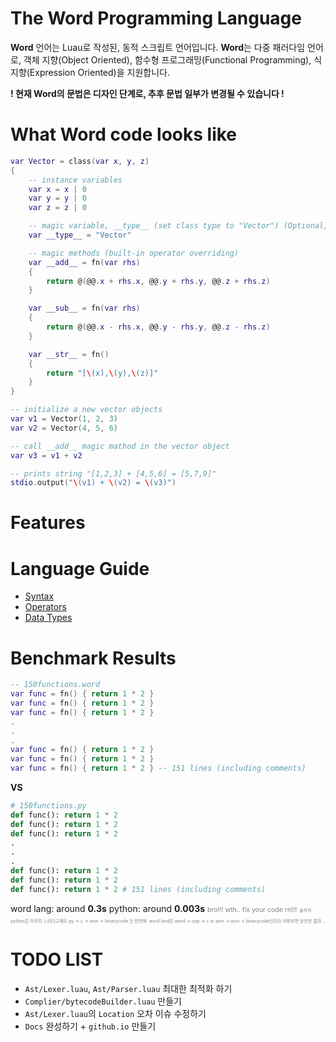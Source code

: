 # The Word Programming Language

**Word** 언어는 Luau로 작성된, 동적 스크립트 언어입니다.
**Word**는 다중 패러다임 언어로, 객체 지향(Object Oriented), 함수형 프로그래밍(Functional Programming), 식 지향(Expression Oriented)을 지원합니다.

**! 현재 Word의 문법은 디자인 단계로, 추후 문법 일부가 변경될 수 있습니다 !**

# What Word code looks like
```lua
var Vector = class(var x, y, z)
{
    -- instance variables
    var x = x | 0
    var y = y | 0
    var z = z | 0

    -- magic variable, __type__ (set class type to "Vector") (Optional, default class type is "class{UUID}")
    var __type__ = "Vector"

    -- magic methods (built-in operator overriding)
    var __add__ = fn(var rhs)
    {
        return @(@@.x + rhs.x, @@.y + rhs.y, @@.z + rhs.z)
    }

    var __sub__ = fn(var rhs)
    {
        return @(@@.x - rhs.x, @@.y - rhs.y, @@.z - rhs.z)
    }

    var __str__ = fn()
    {
        return "[\(x),\(y),\(z)]"
    }
}

-- initialize a new vector objects
var v1 = Vector(1, 2, 3)
var v2 = Vector(4, 5, 6)

-- call __add__ magic mathod in the vector object
var v3 = v1 + v2

-- prints string "[1,2,3] + [4,5,6] = [5,7,9]"
stdio.output("\(v1) + \(v2) = \(v3)")
```

# Features

# Language Guide
- [Syntax](Docs/syntax.md)
- [Operators](Docs/operators.md)
- [Data Types](Docs/dataTypes.md)

# Benchmark Results
```lua
-- 150functions.word
var func = fn() { return 1 * 2 }
var func = fn() { return 1 * 2 }
var func = fn() { return 1 * 2 }
.
.
.
var func = fn() { return 1 * 2 }
var func = fn() { return 1 * 2 }
var func = fn() { return 1 * 2 } -- 151 lines (including comments)
```
**VS**
```py
# 150functions.py
def func(): return 1 * 2
def func(): return 1 * 2
def func(): return 1 * 2
.
.
.
def func(): return 1 * 2
def func(): return 1 * 2
def func(): return 1 * 2 # 151 lines (including comments)
```
word lang: around **0.3s**
python: around **0.003s**
<span style="color:gray; font-size:75%">bro!!! wth.. fix your code rn!!!</span>
<span style="color:gray; font-size:50%">솔직히 python은 아무리 느리다고해도 py -> c -> asm -> binarycode 인 반면에</span>
<span style="color:gray; font-size:50%">word land은 word -> cpp -> c or asm -> asm -> binarycode인지라 어찌보면 당연한 결과...</span>

# TODO LIST
- `Ast/Lexer.luau`, `Ast/Parser.luau` 최대한 최적화 하기
- `Complier/bytecodeBuilder.luau` 만들기
- `Ast/Lexer.luau`의 `Location` 오차 이슈 수정하기
- `Docs` 완성하기 + `github.io` 만들기